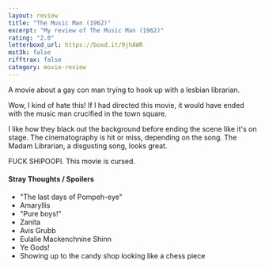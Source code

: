 ```yaml
---
layout: review
title: "The Music Man (1962)"
excerpt: "My review of The Music Man (1962)"
rating: "2.0"
letterboxd_url: https://boxd.it/9jhAWR
mst3k: false
rifftrax: false
category: movie-review
---
```


A movie about a gay con man trying to hook up with a lesbian librarian.

Wow, I kind of hate this! If I had directed this movie, it would have ended with the music man crucified in the town square.

I like how they black out the background before ending the scene like it's on stage. The cinematography is hit or miss, depending on the song. The Madam Librarian, a disgusting song, looks great.

FUCK SHIPOOPI. This movie is cursed.

#### Stray Thoughts / Spoilers

- "The last days of Pompeh-eye"
- Amaryllis
- "Pure boys!"
- Zanita
- Avis Grubb
- Eulalie Mackenchnine Shinn
- Ye Gods!
- Showing up to the candy shop looking like a chess piece
